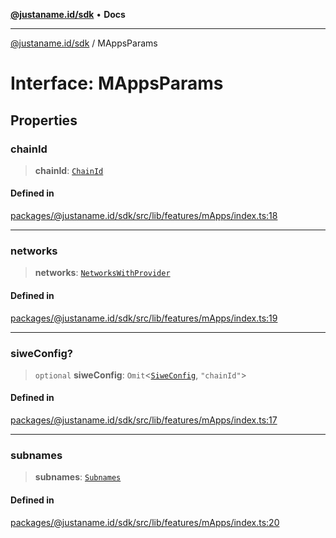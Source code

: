 [**@justaname.id/sdk**](../README.md) • **Docs**

***

[@justaname.id/sdk](../globals.md) / MAppsParams

# Interface: MAppsParams

## Properties

### chainId

> **chainId**: [`ChainId`](../type-aliases/ChainId.md)

#### Defined in

[packages/@justaname.id/sdk/src/lib/features/mApps/index.ts:18](https://github.com/JustaName-id/JustaName-sdk/blob/577c5c787ef18bf8ddf8b997f021738a0e8ca336/packages/@justaname.id/sdk/src/lib/features/mApps/index.ts#L18)

***

### networks

> **networks**: [`NetworksWithProvider`](../type-aliases/NetworksWithProvider.md)

#### Defined in

[packages/@justaname.id/sdk/src/lib/features/mApps/index.ts:19](https://github.com/JustaName-id/JustaName-sdk/blob/577c5c787ef18bf8ddf8b997f021738a0e8ca336/packages/@justaname.id/sdk/src/lib/features/mApps/index.ts#L19)

***

### siweConfig?

> `optional` **siweConfig**: `Omit`\<[`SiweConfig`](SiweConfig.md), `"chainId"`\>

#### Defined in

[packages/@justaname.id/sdk/src/lib/features/mApps/index.ts:17](https://github.com/JustaName-id/JustaName-sdk/blob/577c5c787ef18bf8ddf8b997f021738a0e8ca336/packages/@justaname.id/sdk/src/lib/features/mApps/index.ts#L17)

***

### subnames

> **subnames**: [`Subnames`](../classes/Subnames.md)

#### Defined in

[packages/@justaname.id/sdk/src/lib/features/mApps/index.ts:20](https://github.com/JustaName-id/JustaName-sdk/blob/577c5c787ef18bf8ddf8b997f021738a0e8ca336/packages/@justaname.id/sdk/src/lib/features/mApps/index.ts#L20)
